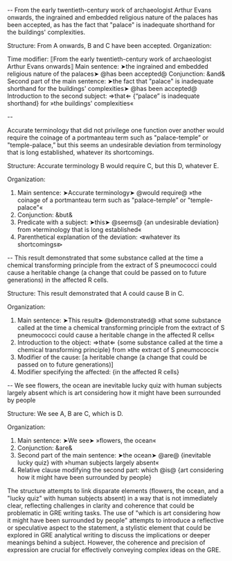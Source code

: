 --
From the early twentieth-century work of archaeologist Arthur Evans onwards, the ingrained and embedded religious nature of the palaces has been accepted, as has the fact that "palace" is inadequate shorthand for the buildings' complexities.

Structure: From A onwards, B and C have been accepted.
Organization:

Time modifier: ⟦From the early twentieth-century work of archaeologist Arthur Evans onwards⟧
Main sentence: ➤the ingrained and embedded religious nature of the palaces➤ @has been accepted@
Conjunction: &and&
Second part of the main sentence: ➤the fact that "palace" is inadequate shorthand for the buildings' complexities➤ @has been accepted@
Introduction to the second subject: ⇒that⇐ {“palace” is inadequate shorthand} for »the buildings' complexities«

--

Accurate terminology that did not privilege one function over another would require the coinage of a portmanteau term such as "palace-temple” or "temple-palace,” but this seems an undesirable deviation from terminology that is long established, whatever its shortcomings.

Structure: Accurate terminology B would require C, but this D, whatever E.

Organization:
1. Main sentence: ➤Accurate terminology➤ @would require@ »the coinage of a portmanteau term such as "palace-temple” or "temple-palace"«
2. Conjunction: &but&
3. Predicate with a subject: ➤this➤ @seems@ {an undesirable deviation} from »terminology that is long established«
4. Parenthetical explanation of the deviation: ⧏whatever its shortcomings⧐

--
This result demonstrated that some substance called at the time a chemical transforming principle from the extract of S pneumococci could cause a heritable change (a change that could be passed on to future generations) in the affected R cells.

Structure: This result demonstrated that A could cause B in C.

Organization:
1. Main sentence: ➤This result➤ @demonstrated@ »that some substance called at the time a chemical transforming principle from the extract of S pneumococci could cause a heritable change in the affected R cells«
2. Introduction to the object: ⇒that⇐ {some substance called at the time a chemical transforming principle} from »the extract of S pneumococci«
3. Modifier of the cause: [a heritable change (a change that could be passed on to future generations)]
4. Modifier specifying the affected: {in the affected R cells}

--
We see flowers, the ocean are inevitable lucky quiz with human subjects largely absent which is art considering how it might have been surrounded by people

Structure: We see A, B are C, which is D.

Organization:
1. Main sentence: ➤We see➤ »flowers, the ocean«
2. Conjunction: &are&
3. Second part of the main sentence: ➤the ocean➤ @are@ {inevitable lucky quiz} with »human subjects largely absent«
4. Relative clause modifying the second part: which @is@ {art considering how it might have been surrounded by people}

The structure attempts to link disparate elements (flowers, the ocean, and a "lucky quiz" with human subjects absent) in a way that is not immediately clear, reflecting challenges in clarity and coherence that could be problematic in GRE writing tasks. The use of "which is art considering how it might have been surrounded by people" attempts to introduce a reflective or speculative aspect to the statement, a stylistic element that could be explored in GRE analytical writing to discuss the implications or deeper meanings behind a subject. However, the coherence and precision of expression are crucial for effectively conveying complex ideas on the GRE.



